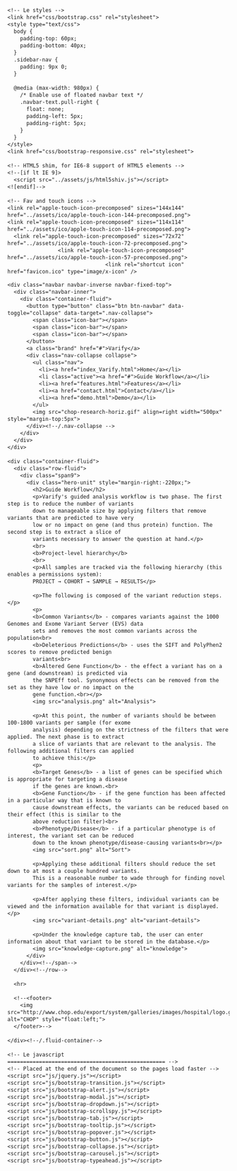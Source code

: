 
<!DOCTYPE html>
<html lang="en">
  <head>
    <meta charset="utf-8">
    <title>Varify</title>
    <meta name="viewport" content="width=device-width, initial-scale=1.0">
    <meta name="description" content="">
    <meta name="author" content="">

    <!-- Le styles -->
    <link href="css/bootstrap.css" rel="stylesheet">
    <style type="text/css">
      body {
        padding-top: 60px;
        padding-bottom: 40px;
      }
      .sidebar-nav {
        padding: 9px 0;
      }

      @media (max-width: 980px) {
        /* Enable use of floated navbar text */
        .navbar-text.pull-right {
          float: none;
          padding-left: 5px;
          padding-right: 5px;
        }
      }
    </style>
    <link href="css/bootstrap-responsive.css" rel="stylesheet">

    <!-- HTML5 shim, for IE6-8 support of HTML5 elements -->
    <!--[if lt IE 9]>
      <script src="../assets/js/html5shiv.js"></script>
    <![endif]-->

    <!-- Fav and touch icons -->
    <link rel="apple-touch-icon-precomposed" sizes="144x144" href="../assets/ico/apple-touch-icon-144-precomposed.png">
    <link rel="apple-touch-icon-precomposed" sizes="114x114" href="../assets/ico/apple-touch-icon-114-precomposed.png">
      <link rel="apple-touch-icon-precomposed" sizes="72x72" href="../assets/ico/apple-touch-icon-72-precomposed.png">
                    <link rel="apple-touch-icon-precomposed" href="../assets/ico/apple-touch-icon-57-precomposed.png">
                                   <link rel="shortcut icon" href="favicon.ico" type="image/x-icon" />
  </head>

  <body>

    <div class="navbar navbar-inverse navbar-fixed-top">
      <div class="navbar-inner">
        <div class="container-fluid">
          <button type="button" class="btn btn-navbar" data-toggle="collapse" data-target=".nav-collapse">
            <span class="icon-bar"></span>
            <span class="icon-bar"></span>
            <span class="icon-bar"></span>
          </button>
          <a class="brand" href="#">Varify</a>
          <div class="nav-collapse collapse">
            <ul class="nav">
              <li><a href="index_Varify.html">Home</a></li>
              <li class="active"><a href="#">Guide Workflow</a></li>
              <li><a href="features.html">Features</a></li>
              <li><a href="contact.html">Contact</a></li>
              <li><a href="demo.html">Demo</a></li>
            </ul>
            <img src="chop-research-horiz.gif" align=right width="500px" style="margin-top:5px">
          </div><!--/.nav-collapse -->
        </div>
      </div>
    </div>

    <div class="container-fluid">
      <div class="row-fluid">
        <div class="span9">
          <div class="hero-unit" style="margin-right:-220px;">
            <h2>Guide Workflow</h2>
            <p>Varify's guided analysis workflow is two phase. The first step is to reduce the number of variants 
			down to manageable size by applying filters that remove variants that are predicted to have very 
			low or no impact on gene (and thus protein) function. The second step is to extract a slice of 
			variants necessary to answer the question at hand.</p>
			<br>
			<b>Project-level hierarchy</b>
			<br>
			<p>All samples are tracked via the following hierarchy (this enables a permissions system): 
			PROJECT → COHORT → SAMPLE → RESULTS</p>

			<p>The following is composed of the variant reduction steps.</p>
			<p>
			<b>Common Variants</b> - compares variants against the 1000 Genomes and Exome Variant Server (EVS) data 
			sets and removes the most common variants across the population<br>
			<b>Deleterious Predictions</b> - uses the SIFT and PolyPhen2 scores to remove predicted benign 
			variants<br>
			<b>Altered Gene Function</b> - the effect a variant has on a gene (and downstream) is predicted via 
			the SNPEff tool. Synonymous effects can be removed from the set as they have low or no impact on the 
			gene function.<br></p>
			<img src="analysis.png" alt="Analysis">

			<p>At this point, the number of variants should be between 100-1800 variants per sample (for exome 
			analysis) depending on the strictness of the filters that were applied. The next phase is to extract 
			a slice of variants that are relevant to the analysis. The following additional filters can applied 
			to achieve this:</p>
			<p>
			<b>Target Genes</b> - a list of genes can be specified which is appropriate for targeting a disease 
			if the genes are known.<br>
			<b>Gene Function</b> - if the gene function has been affected in a particular way that is known to 
			cause downstream effects, the variants can be reduced based on their effect (this is similar to the 
			above reduction filter)<br>
			<b>Phenotype/Disease</b> - if a particular phenotype is of interest, the variant set can be reduced 
			down to the known phenotype/disease-causing variants<br></p>
			<img src="sort.png" alt="Sort">
			
			<p>Applying these additional filters should reduce the set down to at most a couple hundred variants. 
			This is a reasonable number to wade through for finding novel variants for the samples of interest.</p>

			<p>After applying these filters, individual variants can be viewed and the information available for that variant is displayed.</p>
			<img src="variant-details.png" alt="variant-details">

			<p>Under the knowledge capture tab, the user can enter information about that variant to be stored in the database.</p>
			<img src="knowledge-capture.png" alt="knowledge">
          </div>
        </div><!--/span-->
      </div><!--/row-->

      <hr>

      <!--<footer>
        <img src="http://www.chop.edu/export/system/galleries/images/hospital/logo.gif" alt="CHOP" style="float:left;">
      </footer>-->

    </div><!--/.fluid-container-->

    <!-- Le javascript
    ================================================== -->
    <!-- Placed at the end of the document so the pages load faster -->
    <script src="js/jquery.js"></script>
    <script src="js/bootstrap-transition.js"></script>
    <script src="js/bootstrap-alert.js"></script>
    <script src="js/bootstrap-modal.js"></script>
    <script src="js/bootstrap-dropdown.js"></script>
    <script src="js/bootstrap-scrollspy.js"></script>
    <script src="js/bootstrap-tab.js"></script>
    <script src="js/bootstrap-tooltip.js"></script>
    <script src="js/bootstrap-popover.js"></script>
    <script src="js/bootstrap-button.js"></script>
    <script src="js/bootstrap-collapse.js"></script>
    <script src="js/bootstrap-carousel.js"></script>
    <script src="js/bootstrap-typeahead.js"></script>

  </body>
</html>